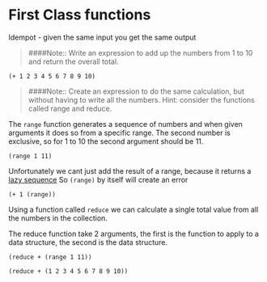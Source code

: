 # First Class functions

Idempot - given the same input you get the same output

> ####Note::
> Write an expression to add up the numbers from 1 to 10 and return the overall total.

```eval-clojure
(+ 1 2 3 4 5 6 7 8 9 10)
```

> ####Note::
> Create an expression to do the same calculation, but without having to write all the numbers.  Hint: consider the functions called range and reduce.

The `range` function generates a sequence of numbers and when given arguments it does so from a specific range.  The second number is exclusive, so for 1 to 10 the second argument should be 11.
```eval-clojure
(range 1 11)
```

Unfortunately we cant just add the result of a range, because it returns a [lazy sequence](lazy-evaluation.html)  So `(range)` by itself will create an error

```eval-clojure
(+ 1 (range))
```

Using a function called `reduce` we can calculate a single total value from all the numbers in the collection.

The reduce function take 2 arguments, the first is the function to apply to a data structure, the second is the data structure.

```eval-clojure
(reduce + (range 1 11))

(reduce + (1 2 3 4 5 6 7 8 9 10))
```
